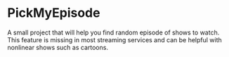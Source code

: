 # PickMyEpisode
A small project that will help you find random episode of shows to watch. This feature is missing in most streaming services and can be helpful with nonlinear shows such as cartoons.

